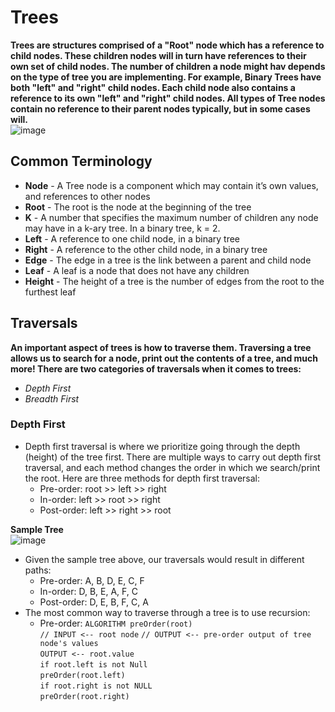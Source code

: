 # Trees

**Trees are structures comprised of a "Root" node which has a reference to child nodes. These children nodes will in turn have references to their own set of child nodes. The number of children a node might hav depends on the type of tree you are implementing. For example, Binary Trees have both "left" and "right" child nodes. Each child node also contains a reference to its own "left" and "right" child nodes. All types of Tree nodes contain no reference to their parent nodes typically, but in some cases will.**
<br />
![image](https://user-images.githubusercontent.com/66289456/151674004-c15e5a23-9a77-4b85-a9ad-4d61426672f9.png)
<br />
## Common Terminology
+ **Node** - A Tree node is a component which may contain it’s own values, and references to other nodes
+ **Root** - The root is the node at the beginning of the tree
+ **K** - A number that specifies the maximum number of children any node may have in a k-ary tree. In a binary tree, k = 2.
+ **Left** - A reference to one child node, in a binary tree
+ **Right** - A reference to the other child node, in a binary tree
+ **Edge** - The edge in a tree is the link between a parent and child node
+ **Leaf** - A leaf is a node that does not have any children
+ **Height** - The height of a tree is the number of edges from the root to the furthest leaf

## Traversals

**An important aspect of trees is how to traverse them. Traversing a tree allows us to search for a node, print out the contents of a tree, and much more! There are two categories of traversals when it comes to trees:**
+ *Depth First*
+ *Breadth First*

### Depth First

+ Depth first traversal is where we prioritize going through the depth (height) of the tree first. There are multiple ways to carry out depth first traversal, and each method changes the order in which we search/print the root. Here are three methods for depth first traversal:
  + Pre-order: root >> left >> right
  + In-order: left >> root >> right
  + Post-order: left >> right >> root

**Sample Tree**
<br />
![image](https://user-images.githubusercontent.com/66289456/151674136-38cf2a3d-73dd-4458-b18f-0b279301d447.png)
<br />
+ Given the sample tree above, our traversals would result in different paths:
  + Pre-order: A, B, D, E, C, F
  + In-order: D, B, E, A, F, C
  + Post-order: D, E, B, F, C, A
+ The most common way to traverse through a tree is to use recursion:
  + Pre-order:
    `ALGORITHM preOrder(root)`\
    `// INPUT <-- root node`
    `// OUTPUT <-- pre-order output of tree node's values`\
    `OUTPUT <-- root.value`\
    `if root.left is not Null`\
      `preOrder(root.left)`\
    `if root.right is not NULL`\
      `preOrder(root.right)`
 
